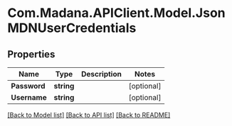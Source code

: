
# Com.Madana.APIClient.Model.JsonMDNUserCredentials

## Properties

Name | Type | Description | Notes
------------ | ------------- | ------------- | -------------
**Password** | **string** |  | [optional] 
**Username** | **string** |  | [optional] 

[[Back to Model list]](../README.md#documentation-for-models)
[[Back to API list]](../README.md#documentation-for-api-endpoints)
[[Back to README]](../README.md)

